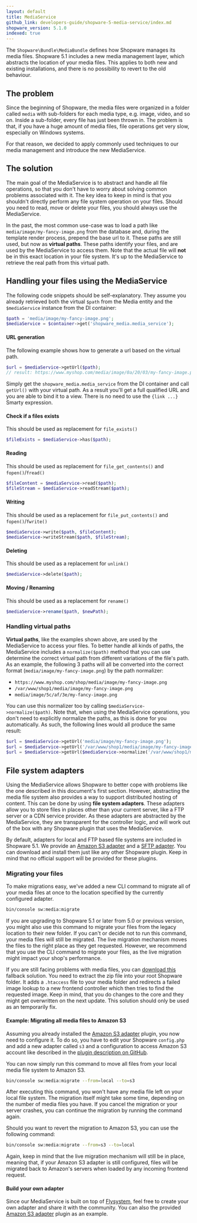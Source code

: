 ```yaml
---
layout: default
title: MediaService
github_link: developers-guide/shopware-5-media-service/index.md
shopware_version: 5.1.0
indexed: true
---
```


The `Shopware\Bundle\MediaBundle` defines how Shopware manages its media files. Shopware 5.1 includes a new media management layer, which abstracts the location of your media files. This applies to both new and existing installations, and there is no possibility to revert to the old behaviour.

## The problem

Since the beginning of Shopware, the media files were organized in a folder called `media` with sub-folders for each media type, e.g. image, video, and so on. Inside a sub-folder, every file has just been thrown in. The problem is that, if you have a huge amount of media files, file operations get very slow, especially on Windows systems.

For that reason, we decided to apply commonly used techniques to our media management and introduce the new MediaService.

## The solution

The main goal of the MediaService is to abstract and handle all file operations, so that you don't have to worry about solving common problems associated with it. The key idea to keep in mind is that you shouldn't directly perform any file system operation on your files. Should you need to read, move or delete your files, you should always use the MediaService. 

In the past, the most common use-case was to load a path like `media/image/my-fancy-image.png` from the database and, during the template render process, prepend the base url to it. These paths are still used, but now as **virtual paths**. These paths identify your files, and are used by the MediaService to access them. Note that the actual file will **not** be in this exact location in your file system. It's up to the MediaService to retrieve the real path from this virtual path.

## Handling your files using the MediaService

The following code snippets should be self-explanatory. They assume you already retrieved both the virtual `$path` from the Media entity and the `$mediaService` instance from the DI container:

```php
$path = 'media/image/my-fancy-image.png';
$mediaService = $container->get('shopware_media.media_service');
```

#### URL generation

The following example shows how to generate a url based on the virtual path.

```php
$url = $mediaService->getUrl($path);
// result: https://www.myshop.com/media/image/0a/20/03/my-fancy-image.png
```

Simply get the `shopware_media.media_service` from the DI container and call `getUrl()` with your virtual path. As a result you'll get a full qualified URL and you are able to bind it to a view. There is no need to use the `{link ...}` Smarty expression.

#### Check if a files exists

This should be used as replacement for `file_exists()`

```php
$fileExists = $mediaService->has($path);
```

#### Reading

This should be used as replacement for `file_get_contents()` and `fopen()`/`fread()`

```php
$fileContent = $mediaService->read($path);
$fileStream = $mediaService->readStream($path);
```

#### Writing

This should be used as a replacement for `file_put_contents()` and `fopen()`/`fwrite()`

```php
$mediaService->write($path, $fileContent);
$mediaService->writeStream($path, $fileStream);
```

#### Deleting

This should be used as a replacement for `unlink()`

```php
$mediaService->delete($path);
```

#### Moving / Renaming

This should be used as a replacement for `rename()`

```php
$mediaService->rename($path, $newPath);
```

### Handling virtual paths

**Virtual paths**, like the examples shown above, are used by the MediaService to access your files. To better handle all kinds of paths, the MediaService includes a `normalize($path)` method that you can use determine the correct virtual path from different variations of the file's path. As an example, the following 3 paths will all be converted into the correct format (`media/image/my-fancy-image.png`) by the path normalizer:

* `https://www.myshop.com/shop/media/image/my-fancy-image.png`
* `/var/www/shop1/media/image/my-fancy-image.png`
* `media/image/5c/af/3e/my-fancy-image.png`

You can use this normalizer too by calling `$mediaService->normalize($path)`. Note that, when using the MediaService operations, you don't need to explicitly normalize the paths, as this is done for you automatically. As such, the following lines would all produce the same result:

```php
$url = $mediaService->getUrl('media/image/my-fancy-image.png');
$url = $mediaService->getUrl('/var/www/shop1/media/image/my-fancy-image.png');
$url = $mediaService->getUrl($mediaService->normalize('/var/www/shop1/media/image/my-fancy-image.png'));
```

## File system adapters

Using the MediaService allows Shopware to better cope with problems like the one described in this document's first section. However, abstracting the media file system also provides a way to support distributed hosting of content. This can be done by using **file system adapters**. These adapters allow you to store files in places other than your current server, like a FTP server or a CDN service provider. As these adapters are abstracted by the MediaService, they are transparent for the controller logic, and will work out of the box with any Shopware plugin that uses the MediaService.

By default, adapters for local and FTP based file systems are included in Shopware 5.1. We provide an [Amazon S3 adapter](https://github.com/ShopwareLabs/SwagMediaS3) and a [SFTP adapter](https://github.com/ShopwareLabs/SwagMediaSftp). You can download and install them just like any other Shopware plugin. Keep in mind that no official support will be provided for these plugins.

### Migrating your files

To make migrations easy, we've added a new CLI command to migrate all of your media files at once to the location specified by the currently configured adapter. 

```bash
bin/console sw:media:migrate
```

If you are upgrading to Shopware 5.1 or later from 5.0 or previous version, you might also use this command to migrate your files from the legacy location to their new folder. If you can't or decide not to run this command, your media files will still be migrated. The live migration mechanism moves the files to the right place as they get requested. However, we recommend that you use the CLI command to migrate your files, as the live migration might impact your shop's performance.

<div class="alert alert-info">
If you are still facing problems with media files, you can <a href="MediaHtaccessFallback.zip">download this</a> fallback solution. You need to extract the zip file into your root Shopware folder. It adds a <code>.htaccess</code> file to your media folder and redirects a failed image lookup to a new frontend controller which then tries to find the requested image. Keep in mind, that you do changes to the core and they might get overwritten on the next update. This solution should only be used as an temporarily fix.
</div>

#### Example: Migrating all media files to Amazon S3

Assuming you already installed the [Amazon S3 adapter](https://github.com/ShopwareLabs/SwagMediaS3) plugin, you now need to configure it. To do so, you have to edit your Shopware `config.php` and add a new adapter called `s3` and a configuration to access Amazon S3 account like described in the [plugin description on GitHub](https://github.com/ShopwareLabs/SwagMediaS3).

You can now simply run this command to move all files from your local media file system to Amazon S3.

```bash
bin/console sw:media:migrate --from=local --to=s3
```

<div class="alert alert-warning">
After executing this command, you won't have any media file left on your local file system. The migration itself might take some time, depending on the number of media files you have. If you cancel the migration or your server crashes, you can continue the migration by running the command again.
</div>

Should you want to revert the migration to Amazon S3, you can use the following command:

```bash
bin/console sw:media:migrate --from=s3 --to=local
```

Again, keep in mind that the live migration mechanism will still be in place, meaning that, if your Amazon S3 adapter is still configured, files will be migrated back to Amazon's servers when loaded by any incoming frontend request.

#### Build your own adapter

Since our MediaService is built on top of [Flysystem](http://flysystem.thephpleague.com), feel free to create your own adapter and share it with the community. You can also the provided [Amazon S3 adapter](https://github.com/ShopwareLabs/SwagMediaS3) plugin as an example.